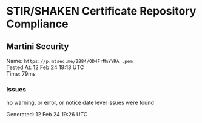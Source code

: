 # STIR/SHAKEN Certificate Repository Compliance

## Martini Security

Name: `https://p.mtsec.me/2884/OD4FrMnYYRA_.pem`\
Tested At: 12 Feb 24 19:18 UTC\
Time: 79ms

### Issues

no warning, or error, or notice date level issues were found

Generated: 12 Feb 24 19:26 UTC